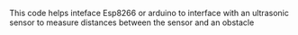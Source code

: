 This code helps inteface Esp8266 or arduino to interface with an ultrasonic sensor to measure distances between the sensor and an obstacle
